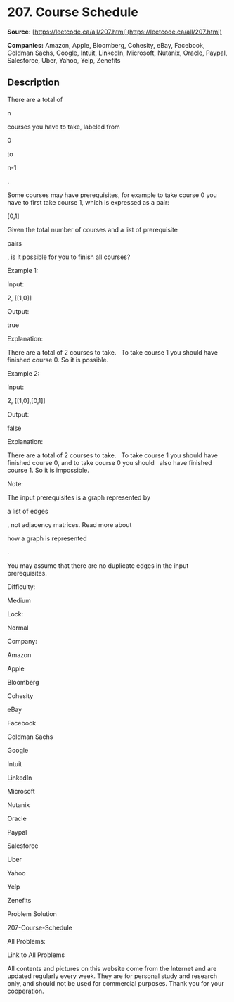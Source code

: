 # 207. Course Schedule

**Source:** [https://leetcode.ca/all/207.html](https://leetcode.ca/all/207.html)

**Companies:** Amazon, Apple, Bloomberg, Cohesity, eBay, Facebook, Goldman Sachs, Google, Intuit, LinkedIn, Microsoft, Nutanix, Oracle, Paypal, Salesforce, Uber, Yahoo, Yelp, Zenefits

## Description

There are a total of

n

courses you have to take, labeled from

0

to

n-1

.

Some courses may have prerequisites, for example to take course 0 you have to first take
        course 1, which is expressed as a pair:

[0,1]

Given the total number of courses and a list of prerequisite

pairs

, is it possible for
        you to finish all courses?

Example 1:

Input:

2, [[1,0]]

Output:

true

Explanation:

There are a total of 2 courses to take.
             To take course 1 you should have finished course 0. So it is possible.

Example 2:

Input:

2, [[1,0],[0,1]]

Output:

false

Explanation:

There are a total of 2 courses to take.
             To take course 1 you should have finished course 0, and to take course 0 you should
             also have finished course 1. So it is impossible.

Note:

The input prerequisites is a graph represented by

a list of edges

, not adjacency
            matrices. Read more about

how a graph is represented

.

You may assume that there are no duplicate edges in the input prerequisites.

Difficulty:

Medium

Lock:

Normal

Company:

Amazon

Apple

Bloomberg

Cohesity

eBay

Facebook

Goldman Sachs

Google

Intuit

LinkedIn

Microsoft

Nutanix

Oracle

Paypal

Salesforce

Uber

Yahoo

Yelp

Zenefits

Problem Solution

207-Course-Schedule

All Problems:

Link to All Problems

All contents and pictures on this website come from the Internet and are updated regularly every week. They are for personal study and research only, and should not be used for commercial purposes. Thank you for your cooperation.

